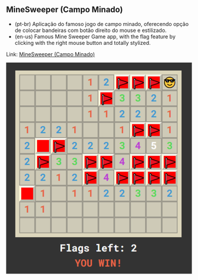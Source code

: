 ## MineSweeper (Campo Minado)
- (pt-br)
  Aplicação do famoso jogo de campo minado, oferecendo opção de colocar bandeiras com botão direito do mouse e estilizado.
- (en-us)
  Famous Mine Sweeper Game app, with the flag feature by clicking with the right mouse button and totally stylized. 

Link: <a href="https://capelaum-mine-sweeper.netlify.app" target="_blank">MineSweeper (Campo Minado)</a>

<div align="center">
  <img src="./minesweeper.png" width="700">
</div>
